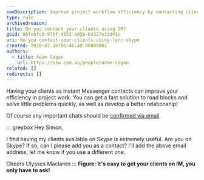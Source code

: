 ```yaml
---
seoDescription: Improve project workflow efficiency by contacting clients via Skype or Instant Messenger to resolve roadblocks and build relationships.
type: rule
archivedreason:
title: Do you contact your clients using IM?
guid: 86febfc8-97bf-4852-a05b-64327e33d41c
uri: do-you-contact-your-clients-using-lync-skype
created: 2010-07-16T06:46:49.0000000Z
authors:
  - title: Adam Cogan
    url: https://ssw.com.au/people/adam-cogan
related: []
redirects: []
---
```


Having your clients as Instant Messenger contacts can improve your efficiency in project work. You can get a fast solution to road blocks and solve little problems quickly, as well as develop a better relationship!

<!--endintro-->

Of course any important chats should be [confirmed via email](/as-per-our-conversation-emails).

::: greybox
Hey Simon,

I find having my clients available on Skype is extremely useful. Are you on Skype? If so, can I please add you as a contact? I'll add the above email address, let me know if you use a different one.

Cheers
Ulysses Maclaren
:::
**Figure: It's easy to get your clients on IM, you only have to ask!**
